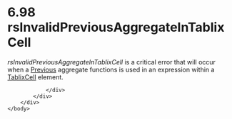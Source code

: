 <html dir="LTR" xmlns:mshelp="http://msdn.microsoft.com/mshelp" xmlns:ddue="http://ddue.schemas.microsoft.com/authoring/2003/5" xmlns:xlink="http://www.w3.org/1999/xlink" xmlns:tool="http://www.microsoft.com/tooltip">
    <head>
        <meta http-equiv="Content-Type" content="text/html; CHARSET=utf-8"></meta>
        <meta name="save" content="history"></meta>
        <title>6.98 rsInvalidPreviousAggregateInTablixCell</title>
        <xml>
            <mshelp:toctitle title="6.98 rsInvalidPreviousAggregateInTablixCell"></mshelp:toctitle>
            <mshelp:rltitle title="[MS-RDL]: rsInvalidPreviousAggregateInTablixCell"></mshelp:rltitle>
            <mshelp:keyword index="A" term="8a19f370-e4e7-4e36-92d5-7b2948b30904"></mshelp:keyword>
            <mshelp:attr name="DCSext.ContentType" value="open specification"></mshelp:attr>
            <mshelp:attr name="AssetID" value="8a19f370-e4e7-4e36-92d5-7b2948b30904"></mshelp:attr>
            <mshelp:attr name="TopicType" value="kbRef"></mshelp:attr>
            <mshelp:attr name="DCSext.Title" value="[MS-RDL]: rsInvalidPreviousAggregateInTablixCell" />
        </xml>
    </head>
    <body>
        <div id="header">
            <h1 class="heading">6.98 rsInvalidPreviousAggregateInTablixCell</h1>
        </div>
        <div id="mainSection">
            <div id="mainBody">
                <div id="allHistory" class="saveHistory"></div>
                <div id="sectionSection0" class="section" name="collapseableSection">
                    

<p><i>rsInvalidPreviousAggregateInTablixCell</i> is a critical
error that will occur when a <a href="3e1da2a1-547f-4b00-b88e-62847bea3419.md">Previous</a>
aggregate functions is used in an expression within a <a href="33258f80-fa42-4baf-abd5-ded34ffbbc61.md">TablixCell</a> element.</p>


                </div>
            </div>
        </div>
    </body>
</html>